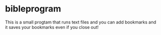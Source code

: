 # bibleprogram

This is a small progtam that runs text files and you can add bookmarks and it saves your bookmarks even if you close out!

